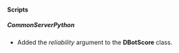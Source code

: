 
#### Scripts
##### CommonServerPython
- Added the *reliability* argument to the **DBotScore** class.

